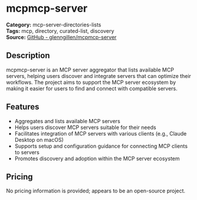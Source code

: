 # mcpmcp-server

**Category:** mcp-server-directories-lists  
**Tags:** mcp, directory, curated-list, discovery  
**Source:** [GitHub - glenngillen/mcpmcp-server](https://github.com/glenngillen/mcpmcp-server)

## Description
mcpmcp-server is an MCP server aggregator that lists available MCP servers, helping users discover and integrate servers that can optimize their workflows. The project aims to support the MCP server ecosystem by making it easier for users to find and connect with compatible servers.

## Features
- Aggregates and lists available MCP servers
- Helps users discover MCP servers suitable for their needs
- Facilitates integration of MCP servers with various clients (e.g., Claude Desktop on macOS)
- Supports setup and configuration guidance for connecting MCP clients to servers
- Promotes discovery and adoption within the MCP server ecosystem

## Pricing
No pricing information is provided; appears to be an open-source project.
